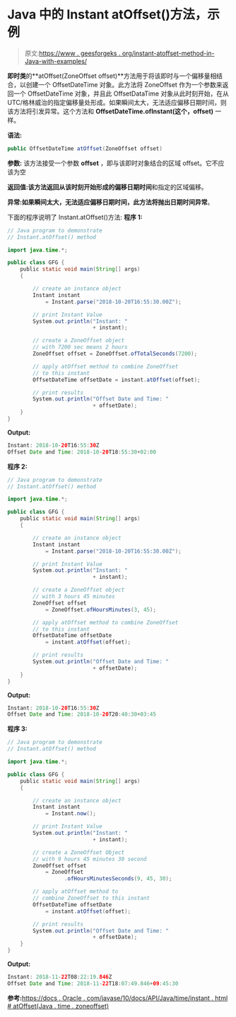 # Java 中的 Instant atOffset()方法，示例

> 原文:[https://www . geesforgeks . org/instant-atoffset-method-in-Java-with-examples/](https://www.geeksforgeeks.org/instant-atoffset-method-in-java-with-examples/)

**即时类**的**atOffset(ZoneOffset offset)**方法用于将该即时与一个偏移量相结合，以创建一个 OffsetDateTime 对象。此方法将 ZoneOffset 作为一个参数来返回一个 OffsetDateTime 对象，并且此 OffsetDataTime 对象从此时刻开始，在从 UTC/格林威治的指定偏移量处形成。如果瞬间太大，无法适应偏移日期时间，则该方法将引发异常。这个方法和 **OffsetDateTime.ofInstant(这个，offset)** 一样。

**语法:**

```java
public OffsetDateTime atOffset(ZoneOffset offset)
```

**参数:**
该方法接受一个参数 **offset** ，即与该即时对象结合的区域 offset。它不应该为空

**返回值:**该方法返回从该时刻开始形成的**偏移日期时间**和指定的区域偏移。

**异常:**如果瞬间太大，无法适应偏移日期时间，此方法将抛出**日期时间异常**。

下面的程序说明了 Instant.atOffset()方法:
**程序 1:**

```java
// Java program to demonstrate
// Instant.atOffset() method

import java.time.*;

public class GFG {
    public static void main(String[] args)
    {

        // create an instance object
        Instant instant
            = Instant.parse("2018-10-20T16:55:30.00Z");

        // print Instant Value
        System.out.println("Instant: "
                           + instant);

        // create a ZoneOffset object
        // with 7200 sec means 2 hours
        ZoneOffset offset = ZoneOffset.ofTotalSeconds(7200);

        // apply atOffset method to combine ZoneOffset
        // to this instant
        OffsetDateTime offsetDate = instant.atOffset(offset);

        // print results
        System.out.println("Offset Date and Time: "
                           + offsetDate);
    }
}
```

**Output:**

```java
Instant: 2018-10-20T16:55:30Z
Offset Date and Time: 2018-10-20T18:55:30+02:00

```

**程序 2:**

```java
// Java program to demonstrate
// Instant.atOffset() method

import java.time.*;

public class GFG {
    public static void main(String[] args)
    {

        // create an instance object
        Instant instant
            = Instant.parse("2018-10-20T16:55:30.00Z");

        // print Instant Value
        System.out.println("Instant: "
                           + instant);

        // create a ZoneOffset object
        // with 3 hours 45 minutes
        ZoneOffset offset
            = ZoneOffset.ofHoursMinutes(3, 45);

        // apply atOffset method to combine ZoneOffset
        // to this instant
        OffsetDateTime offsetDate
            = instant.atOffset(offset);

        // print results
        System.out.println("Offset Date and Time: "
                           + offsetDate);
    }
}
```

**Output:**

```java
Instant: 2018-10-20T16:55:30Z
Offset Date and Time: 2018-10-20T20:40:30+03:45

```

**程序 3:**

```java
// Java program to demonstrate
// Instant.atOffset() method

import java.time.*;

public class GFG {
    public static void main(String[] args)
    {

        // create an instance object
        Instant instant
            = Instant.now();

        // print Instant Value
        System.out.println("Instant: "
                           + instant);

        // create a ZoneOffset Object
        // with 9 hours 45 minutes 30 second
        ZoneOffset offset
            = ZoneOffset
                  .ofHoursMinutesSeconds(9, 45, 30);

        // apply atOffset method to
        // combine ZoneOffset to this instant
        OffsetDateTime offsetDate
            = instant.atOffset(offset);

        // print results
        System.out.println("Offset Date and Time: "
                           + offsetDate);
    }
}
```

**Output:**

```java
Instant: 2018-11-22T08:22:19.846Z
Offset Date and Time: 2018-11-22T18:07:49.846+09:45:30

```

**参考:**[https://docs . Oracle . com/javase/10/docs/API/Java/time/instant . html # atOffset(Java . time . zoneoffset)](https://docs.oracle.com/javase/10/docs/api/java/time/Instant.html#atOffset(java.time.ZoneOffset))